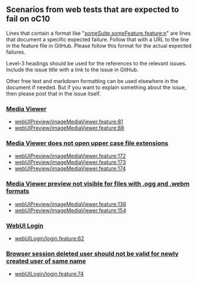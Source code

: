 ## Scenarios from web tests that are expected to fail on oC10

Lines that contain a format like "[someSuite.someFeature.feature:n](https://github.com/owncloud/web/path/to/feature)"
are lines that document a specific expected failure. Follow that with a URL to the line in the feature file in GitHub.
Please follow this format for the actual expected failures.

Level-3 headings should be used for the references to the relevant issues. Include the issue title with a link to the issue in GitHub.

Other free text and markdown formatting can be used elsewhere in the document if needed. But if you want to explain something about the issue, then please post that in the issue itself.

### [Media Viewer](https://github.com/owncloud/ocis/issues/1106)
-   [webUIPreview/imageMediaViewer.feature:81](https://github.com/owncloud/web/blob/master/tests/acceptance/features/webUIPreview/imageMediaViewer.feature#L81)
-   [webUIPreview/imageMediaViewer.feature:88](https://github.com/owncloud/web/blob/master/tests/acceptance/features/webUIPreview/imageMediaViewer.feature#L88)

### [Media Viewer does not open upper case file extensions](https://github.com/owncloud/web/issues/4647)
-   [webUIPreview/imageMediaViewer.feature:172](https://github.com/owncloud/web/blob/master/tests/acceptance/features/webUIPreview/imageMediaViewer.feature#L172)
-   [webUIPreview/imageMediaViewer.feature:173](https://github.com/owncloud/web/blob/master/tests/acceptance/features/webUIPreview/imageMediaViewer.feature#L173)
-   [webUIPreview/imageMediaViewer.feature:174](https://github.com/owncloud/web/blob/master/tests/acceptance/features/webUIPreview/imageMediaViewer.feature#L174)

### [Media Viewer preview not visible for files with .ogg and .webm formats](https://github.com/owncloud/web/issues/4667)
-   [webUIPreview/imageMediaViewer.feature:136](https://github.com/owncloud/web/blob/master/tests/acceptance/features/webUIPreview/imageMediaViewer.feature#L136)
-   [webUIPreview/imageMediaViewer.feature:154](https://github.com/owncloud/web/blob/master/tests/acceptance/features/webUIPreview/imageMediaViewer.feature#L154)

### [WebUI Login](https://github.com/owncloud/web/issues/4677)
-   [webUILogin/login.feature:62](https://github.com/owncloud/web/blob/master/tests/acceptance/features/webUILogin/login.feature#L62)

### [Browser session deleted user should not be valid for newly created user of same name](https://github.com/owncloud/ocis/issues/904)
-   [webUILogin/login.feature:74](https://github.com/owncloud/web/blob/master/tests/acceptance/features/webUILogin/login.feature#L74)
